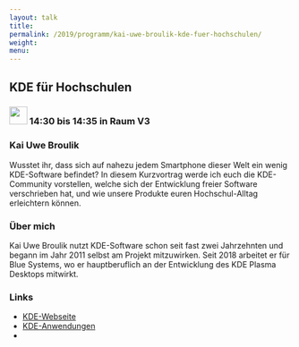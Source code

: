```yaml
---
layout: talk
title:
permalink: /2019/programm/kai-uwe-broulik-kde-fuer-hochschulen/
weight:
menu:
---
```

## KDE für Hochschulen

### <img height = "32" src="../../../images/lightning.svg"> 14:30 bis 14:35 in Raum V3

### Kai Uwe Broulik

Wusstet ihr, dass sich auf nahezu jedem Smartphone dieser Welt ein wenig KDE-Software befindet? In diesem Kurzvortrag werde ich euch die KDE-Community vorstellen, welche sich der Entwicklung freier Software verschrieben hat, und wie unsere Produkte euren Hochschul-Alltag erleichtern können.

### Über mich

Kai Uwe Broulik nutzt KDE-Software schon seit fast zwei Jahrzehnten und begann im Jahr 2011 selbst am Projekt mitzuwirken. Seit 2018 arbeitet er für Blue Systems, wo er hauptberuflich an der Entwicklung des KDE Plasma Desktops mitwirkt.

### Links

- <a href="https://kde.org/" target="_blank">KDE-Webseite</a>
- <a href="https://kde.org/applications/" target="_blank">KDE-Anwendungen</a>
- <a href="" target="_blank"></a>